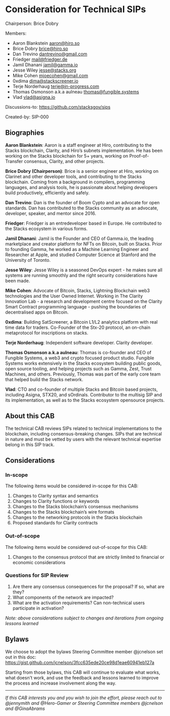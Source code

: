# Consideration for Technical SIPs

Chairperson: Brice Dobry

Members:

- Aaron Blankstein <aaron@hiro.so>
- Brice Dobry <brice@hiro.so>
- Dan Trevino <dantrevino@gmail.com>
- Friedger <mail@friedger.de>
- Jamil Dhanani <jamil@gamma.io>
- Jesse Wiley <jesse@stacks.org>
- Mike Cohen <mjoecohen@gmail.com>
- 0xdima <dima@stackscreener.io>
- Terje Norderhaug <terje@in-progress.com>
- Thomas Osmonson a.k.a aulneau <thomas@fungible.systems>
- Vlad <vlad@asigna.io>

Discussions-to: https://github.com/stacksgov/sips

Created-by: SIP-000

## Biographies

**Aaron Blankstein**: Aaron is a staff engineer at Hiro, contributing to the Stacks blockchain, Clarity, and Hiro’s subnets implementation. He has been working on the Stacks blockchain for 5+ years, working on Proof-of-Transfer consensus, Clarity, and other projects.

**Brice Dobry (Chairperson)**: Brice is a senior engineer at Hiro, working on Clarinet and other developer tools, and contributing to the Stacks blockchain. Coming from a background in compilers, programming languages, and analysis tools, he is passionate about helping developers build productively, efficiently and safely.

**Dan Trevino**: Dan is the founder of Boom Cypto and an advocate for open standards. Dan has contributed to the Stacks community as an advocate, developer, speaker, and mentor since 2016.

**Friedger**: Friedger is an entredeveloper based in Europe. He contributed to the Stacks ecosystem in various forms.

**Jamil Dhanani**: Jamil is the Founder and CEO of Gamma.io, the leading marketplace and creator platform for NFTs on Bitcoin, built on Stacks. Prior to founding Gamma, he worked as a Machine Learning Engineer and Researcher at Apple, and studied Computer Science at Stanford and the University of Toronto.

**Jesse Wiley**: Jesse Wiley is a seasoned DevOps expert - he makes sure all systems are running smoothly and the right security considerations have been made.

**Mike Cohen**: Advocate of Bitcoin, Stacks, Lightning Blockchain web3 technologies and the User Owned Internet.
Working in The Clarity Innovation Lab - a research and development centre focused on the Clarity Smart Contract programming language - pushing the boundaries of decentralised apps on Bitcoin.

**0xdima**: Building SatScreener, a Bitcoin L1/L2 analytics platform with real time data for traders. Co-Founder of the Stx-20 protocol, an on-chain metaprotocol for inscriptions on stacks.

**Terje Norderhaug**: Independent software developer. Clarity developer.

**Thomas Osmonson a.k.a aulneau**: Thomas is co-founder and CEO of Fungible Systems, a web3 and crypto focused product studio. Fungible Systems works extensively in the Stacks ecosystem building public goods, open source tooling, and helping projects such as Gamma, Zest, Trust Machines, and others. Previously, Thomas was part of the early core team that helped build the Stacks network.

**Vlad**: CTO and co-founder of multiple Stacks and Bitcoin based projects, including Asigna, STX20, and sOrdinals. Contributor to the multisig SIP and its implementation, as well as to the Stacks ecosystem opensource projects.

## About this CAB

The technical CAB reviews SIPs related to technical implementations to the blockchain, including consensus-breaking changes. SIPs that are technical in nature and must be vetted by users with the relevant technical expertise belong in this SIP track.

## Considerations

### In-scope

The following items would be considered in-scope for this CAB:

1. Changes to Clarity syntax and semantics
2. Changes to Clarity functions or keywords
3. Changes to the Stacks blockchain’s consensus mechanisms
4. Changes to the Stacks blockchain’s wire formats
5. Changes to the networking protocols in the Stacks blockchain
6. Proposed standards for Clarity contracts

### Out-of-scope

The following items would be considered out-of-scope for this CAB:

1. Changes to the consensus protocol that are strictly limited to financial or economic considerations

### Questions for SIP Review

1. Are there any consensus consequences for the proposal? If so, what are they?
2. What components of the network are impacted?
3. What are the activation requirements? Can non-technical users participate in activation?

_Note: above considerations subject to changes and iterations from ongoing lessons learned_

## Bylaws

We choose to adopt the bylaws Steering Committee member @jcnelson set out in this doc: https://gist.github.com/jcnelson/3fcc635ede20ce98d1eae60941eb127a

Starting from those bylaws, this CAB will continue to evaluate what works, what doesn't work, and use the feedback and lessons learned to improve the process and increase involvement along the way.

---

_If this CAB interests you and you wish to join the effort, please reach out to @jennymith and @Hero-Gamer or Steering Committee members @jcnelson and @GinaAbrams_
